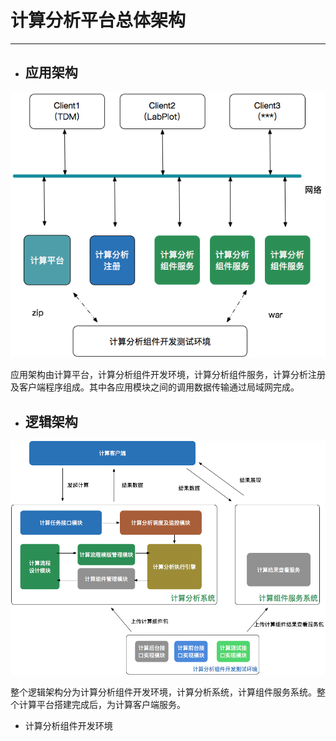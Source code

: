 # 计算分析平台总体架构

---

* ## 应用架构

![](/assets/应用架构.png)

应用架构由计算平台，计算分析组件开发环境，计算分析组件服务，计算分析注册及客户端程序组成。其中各应用模块之间的调用数据传输通过局域网完成。

* ## 逻辑架构

![](/assets/逻辑架构.png)

整个逻辑架构分为计算分析组件开发环境，计算分析系统，计算组件服务系统。整个计算平台搭建完成后，为计算客户端服务。

* 计算分析组件开发环境







